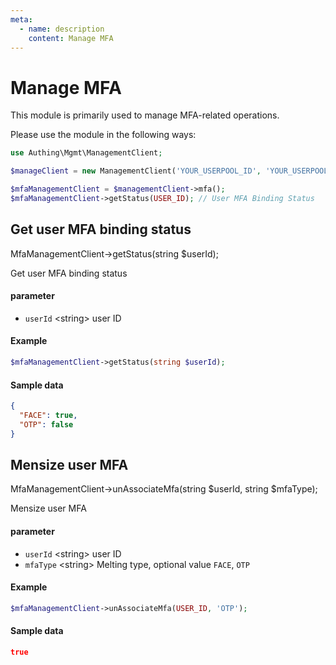 ```yaml
---
meta:
  - name: description
    content: Manage MFA
---
```


# Manage MFA

<LastUpdated/>

This module is primarily used to manage MFA-related operations.

Please use the module in the following ways:

```php
use Authing\Mgmt\ManagementClient;

$manageClient = new ManagementClient('YOUR_USERPOOL_ID', 'YOUR_USERPOOL_SECRET');

$mfaManagementClient = $managementClient->mfa();
$mfaManagementClient->getStatus(USER_ID); // User MFA Binding Status
```

## Get user MFA binding status

MfaManagementClient->getStatus(string \$userId);

Get user MFA binding status

#### parameter

- `userId` \<string\> user ID

#### Example

```php
$mfaManagementClient->getStatus(string $userId);
```

#### Sample data

```json
{
  "FACE": true,
  "OTP": false
}
```

## Mensize user MFA

MfaManagementClient->unAssociateMfa(string $userId, string $mfaType);

Mensize user MFA

#### parameter

- `userId` \<string\> user ID
- `mfaType` \<string\> Melting type, optional value `FACE`, `OTP`

#### Example

```php
$mfaManagementClient->unAssociateMfa(USER_ID, 'OTP');
```

#### Sample data

```json
true
```
